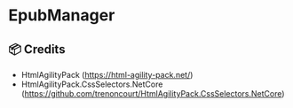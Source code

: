 # EpubManager

## :package: Credits
- HtmlAgilityPack (https://html-agility-pack.net/)
- HtmlAgilityPack.CssSelectors.NetCore (https://github.com/trenoncourt/HtmlAgilityPack.CssSelectors.NetCore)